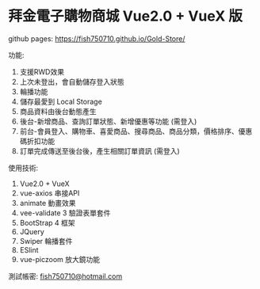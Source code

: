 # 拜金電子購物商城 Vue2.0 + VueX 版

github pages:  https://fish750710.github.io/Gold-Store/

功能:
1. 支援RWD效果
2. 上次未登出，會自動儲存登入狀態
3. 輪播功能
4. 儲存最愛到 Local Storage
5. 商品資料由後台動態產生
6. 後台-新增商品、查詢訂單狀態、新增優惠等功能 (需登入)
7. 前台-會員登入、購物車、喜愛商品、搜尋商品、商品分類，價格排序、優惠碼折扣功能
8. 訂單完成傳送至後台後，產生相關訂單資訊 (需登入)


使用技術:
1. Vue2.0 + VueX
3. vue-axios 串接API
4. animate 動畫效果
5. vee-validate 3 驗證表單套件
6. BootStrap 4 框架
7. JQuery 
8. Swiper 輪播套件
9. ESlint
10. vue-piczoom 放大鏡功能

測試帳密: fish750710@hotmail.com

